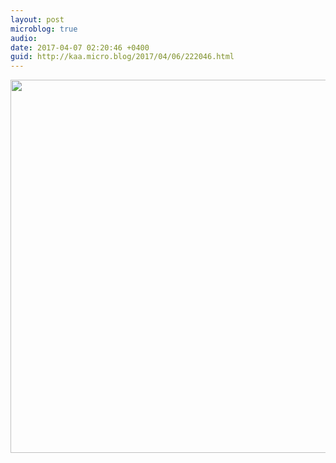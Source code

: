 ```yaml
---
layout: post
microblog: true
audio: 
date: 2017-04-07 02:20:46 +0400
guid: http://kaa.micro.blog/2017/04/06/222046.html
---
```



<img src="http://www.kaa.bz/uploads/2018/f7b2d6b3a2.jpg" width="600" height="597" />
